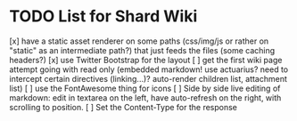 # TODO List for Shard Wiki
[x] have a static asset renderer on some paths (css/img/js or rather on "static" as an intermediate path?) that just feeds the files (some caching headers?)
[x] use Twitter Bootstrap for the layout
[ ] get the first wiki page attempt going with read only (embedded markdown! use actuarius? need to intercept certain directives (linking...)? auto-render children list, attachment list) 
[ ] use the FontAwesome thing for icons
[ ] Side by side live editing of markdown: edit in textarea on the left, have auto-refresh on the right, with scrolling to position.
[ ] Set the Content-Type for the response